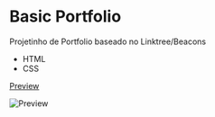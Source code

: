 # Basic Portfolio

Projetinho de Portfolio baseado no Linktree/Beacons

* HTML
* CSS


[Preview](https://malcoon.github.io/Basic-Portfolio/)

![Preview](https://i.imgur.com/uKrt3Sj.png)
